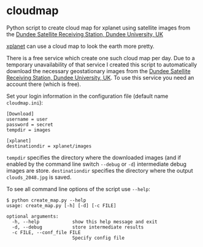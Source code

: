 cloudmap
========

Python script to create cloud map for xplanet using satellite images from the [Dundee Satellite Receiving Station, Dundee University, UK](http://www.sat.dundee.ac.uk/)

[xplanet](http://xplanet.sourceforge.net/) can use a cloud map to look the earth more pretty. 

There is a free service which create one such cloud map per day. Due to a temporary unavailability of that service I created this script to automatically download the necessary geostationary images from the [Dundee Satellite Receiving Station, Dundee University, UK](http://www.sat.dundee.ac.uk/). To use this service you need an account there (which is free).

Set your login information in the configuration file (default name `cloudmap.ini`):
```
[Download]
username = user
password = secret
tempdir = images

[xplanet]
destinationdir = xplanet/images
```
`tempdir` specifies the directory where the downloaded images (and if enabled by the command line switch `--debug` or `-d`) intermediate debug images are store. `destinationdir` specifies the directory where the output `clouds_2048.jpg` is saved.

To see all command line options of the script use `--help`:
```
$ python create_map.py --help
usage: create_map.py [-h] [-d] [-c FILE]

optional arguments:
  -h, --help            show this help message and exit
  -d, --debug           store intermediate results
  -c FILE, --conf_file FILE
                        Specify config file
```  